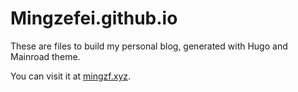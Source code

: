 # Mingzefei.github.io

These are files to build my personal blog, generated
with Hugo and Mainroad theme.


You can visit it at [mingzf.xyz](https://mingzf.xyz).
